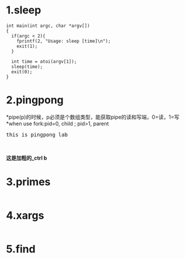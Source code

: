 # 1.sleep
```
int main(int argc, char *argv[])  
{
  if(argc < 2){
    fprintf(2, "Usage: sleep [time]\n");
    exit(1);
  }

  int time = atoi(argv[1]);
  sleep(time);
  exit(0);
}
```
# 2.pingpong
*pipe(p)的时候，p必须是个数组类型，能获取pipe的读和写端，0=读，1=写 <br>
*when use fork:pid=0, child ; pid>1, parent <br>
<pre style="color = red;">this is pingpong_lab</pre> <br>
**这是加粗的_ctrl b**

# 3.primes
```
```

# 4.xargs
```
```


# 5.find